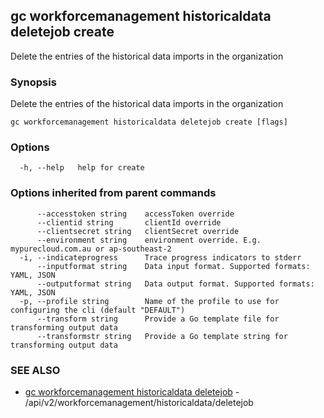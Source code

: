 ## gc workforcemanagement historicaldata deletejob create

Delete the entries of the historical data imports in the organization

### Synopsis

Delete the entries of the historical data imports in the organization

```
gc workforcemanagement historicaldata deletejob create [flags]
```

### Options

```
  -h, --help   help for create
```

### Options inherited from parent commands

```
      --accesstoken string    accessToken override
      --clientid string       clientId override
      --clientsecret string   clientSecret override
      --environment string    environment override. E.g. mypurecloud.com.au or ap-southeast-2
  -i, --indicateprogress      Trace progress indicators to stderr
      --inputformat string    Data input format. Supported formats: YAML, JSON
      --outputformat string   Data output format. Supported formats: YAML, JSON
  -p, --profile string        Name of the profile to use for configuring the cli (default "DEFAULT")
      --transform string      Provide a Go template file for transforming output data
      --transformstr string   Provide a Go template string for transforming output data
```

### SEE ALSO

* [gc workforcemanagement historicaldata deletejob](gc_workforcemanagement_historicaldata_deletejob.html)	 - /api/v2/workforcemanagement/historicaldata/deletejob


